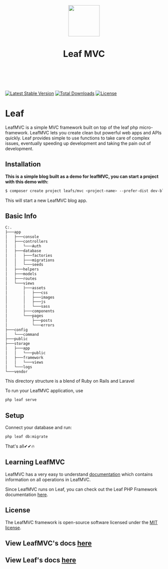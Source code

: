 <p align="center">
    <br><br>
    <img src="https://leaf-docs.netlify.com/images/logo.png" height="100"/>
    <h1 align="center">Leaf MVC</h1>
    <br>
    <br><br><br>
</p>


[![Latest Stable Version](https://poser.pugx.org/leafs/mvc/v/stable)](https://packagist.org/packages/leafs/mvc)
[![Total Downloads](https://poser.pugx.org/leafs/mvc/downloads)](https://packagist.org/packages/leafs/mvc)
[![License](https://poser.pugx.org/leafs/mvc/license)](https://packagist.org/packages/leafs/mvc)


# Leaf
LeafMVC is a simple MVC framework built on top of the leaf php micro-framework. LeafMVC lets you create clean but powerful web apps and APIs quickly. Leaf provides simple to use functions to take care of complex issues, eventually speeding up development and taking the pain out of development.


## Installation

**This is a simple blog built as a demo for leafMVC, you can start a project with this demo with:**
```bash
$ composer create project leafs/mvc <project-name> --prefer-dist dev-blog
```

This will start a new LeafMVC blog app.


## Basic Info
```bash
C:.
├───app
│   ├───console
│   ├───controllers
│   │   └───Auth
│   ├───database
│   │   ├───factories
│   │   ├───migrations
│   │   └───seeds
│   ├───helpers
│   ├───models
│   ├───routes
│   └───views
│       ├───assets
│       │   ├───css
│       │   ├───images
│       │   ├───js
│       │   └───sass
│       ├───components
│       └───pages
│           ├───posts
│           └───errors
├───config
│   └───command
├───public
├───storage
│   ├───app
│   │   └───public
│   ├───framework
│   │   └───views
│   └───logs
└───vendor
```
This directory structure is a blend of Ruby on Rails and Laravel

To run your LeafMVC application, use 
```bash
php leaf serve
```

## Setup

Connect your database and run:
```bash
php leaf db:migrate
```

That's all✔✔🔥

## Learning LeafMVC

LeafMVC has a very easy to understand [documentation](https://leafmvc.netlify.com/) which contains information on all operations in LeafMVC.

Since LeafMVC runs on Leaf, you can check out the Leaf PHP Framework documentation [here](https://leaf-docs.netlify.com).


## License

The LeafMVC framework is open-source software licensed under the [MIT license](https://opensource.org/licenses/MIT).


## View LeafMVC's docs [here](https://leafmvc.netlify.com/)
## View Leaf's docs [here](https://leaf-docs.netlify.com/)
